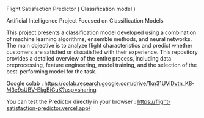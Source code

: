 Flight Satisfaction Predictor ( Classification model )

Artificial Intelligence Project Focused on Classification Models

This project presents a classification model developed using a combination of machine learning algorithms, ensemble methods, and neural networks. The main objective is to analyze flight characteristics and predict whether customers are satisfied or dissatisfied with their experience. This repository provides a detailed overview of the entire process, including data preprocessing, feature engineering, model training, and the selection of the best-performing model for the task.

Google colab : https://colab.research.google.com/drive/1kn31UVlDvtn_K8-M3e9sUBV-EkgBiGuK?usp=sharing

You can test the Predictor directly in your browser : https://flight-satisfaction-predictor.vercel.app/
